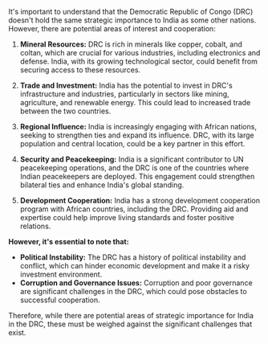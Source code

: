 It's important to understand that the Democratic Republic of Congo (DRC) doesn't hold the same strategic importance to India as some other nations. However, there are potential areas of interest and cooperation:

1. **Mineral Resources:** DRC is rich in minerals like copper, cobalt, and coltan, which are crucial for various industries, including electronics and defense. India, with its growing technological sector, could benefit from securing access to these resources. 

2. **Trade and Investment:** India has the potential to invest in DRC's infrastructure and industries, particularly in sectors like mining, agriculture, and renewable energy. This could lead to increased trade between the two countries.

3. **Regional Influence:** India is increasingly engaging with African nations, seeking to strengthen ties and expand its influence. DRC, with its large population and central location, could be a key partner in this effort.

4. **Security and Peacekeeping:**  India is a significant contributor to UN peacekeeping operations, and the DRC is one of the countries where Indian peacekeepers are deployed. This engagement could strengthen bilateral ties and enhance India's global standing.

5. **Development Cooperation:** India has a strong development cooperation program with African countries, including the DRC.  Providing aid and expertise could help improve living standards and foster positive relations.

**However, it's essential to note that:**

* **Political Instability:** The DRC has a history of political instability and conflict, which can hinder economic development and make it a risky investment environment.
* **Corruption and Governance Issues:** Corruption and poor governance are significant challenges in the DRC, which could pose obstacles to successful cooperation.

Therefore, while there are potential areas of strategic importance for India in the DRC, these must be weighed against the significant challenges that exist.  

